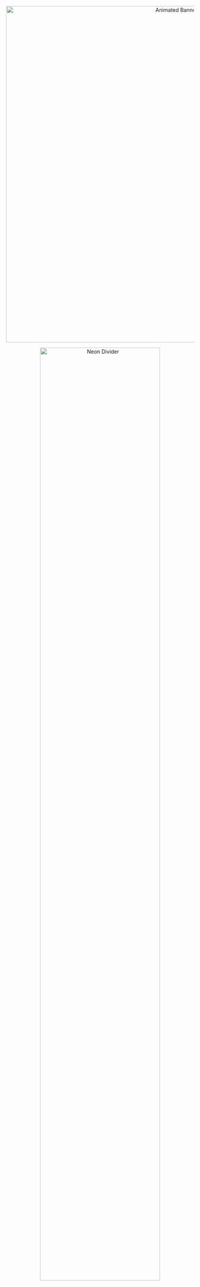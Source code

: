 <!-- Large animated banner centered -->
<p align="center">
  <img src="https://i.pinimg.com/originals/75/bd/00/75bd00b23a32f8020bf8c4f9a47ed0ad.gif" alt="Animated Banner" width="900"/>
</p>

<!-- Neon divider -->
<p align="center">
  <img src="https://64.media.tumblr.com/8307bace0674b76d4635908bc400f8ec/f11ec5bea4363265-a9/s540x810/59cda334b0743900b9fff66aba56b0a4d8147a47.pnj" alt="Neon Divider" width="80%" />
</p>

<h1 align="center">
  <b>Hello, I'm [Your Name] 👋</b>
</h1>

<p align="center">
  <b>
    Welcome to my GitHub profile!
  </b>
</p>

<!-- Neon divider -->
<p align="center">
  <img src="https://64.media.tumblr.com/8307bace0674b76d4635908bc400f8ec/f11ec5bea4363265-a9/s540x810/59cda334b0743900b9fff66aba56b0a4d8147a47.pnj" alt="Neon Divider" width="80%" />
</p>

## 🖤 About Me

- 🖥️ Developer passionate about technology and innovation  
- 🎨 Minimalist, focused on elegant and functional design  
- 🚀 Always learning and sharing knowledge  
- 🤝 Open to collaborations and open source projects  

<!-- Neon divider -->
<p align="center">
  <img src="https://64.media.tumblr.com/8307bace0674b76d4635908bc400f8ec/f11ec5bea4363265-a9/s540x810/59cda334b0743900b9fff66aba56b0a4d8147a47.pnj" alt="Neon Divider" width="80%" />
</p>

## ⚡ Technologies

<div align="center">
  <img src="https://skillicons.dev/icons?i=js,ts,react,nodejs,python,html,css,git,github" />
</div>

<!-- Neon divider -->
<p align="center">
  <img src="https://64.media.tumblr.com/8307bace0674b76d4635908bc400f8ec/f11ec5bea4363265-a9/s540x810/59cda334b0743900b9fff66aba56b0a4d8147a47.pnj" alt="Neon Divider" width="80%" />
</p>

## 📫 Contact

<div align="center">
  <a href="https://www.linkedin.com/in/yourusername" target="_blank">
    <img src="https://img.shields.io/badge/LinkedIn-111111?style=for-the-badge&logo=linkedin&logoColor=00FFFF"/>
  </a>
  <a href="mailto:youremail@example.com" target="_blank">
    <img src="https://img.shields.io/badge/Email-111111?style=for-the-badge&logo=gmail&logoColor=00FFFF"/>
  </a>
</div>

<!-- Neon divider -->
<p align="center">
  <img src="https://64.media.tumblr.com/8307bace0674b76d4635908bc400f8ec/f11ec5bea4363265-a9/s540x810/59cda334b0743900b9fff66aba56b0a4d8147a47.pnj" alt="Neon Divider" width="80%" />
</p>

<p align="center">
  <img src="https://readme-typing-svg.demolab.com?font=Fira+Code&weight=500&size=24&pause=1000&color=00FFFF&center=true&vCenter=true&width=600&lines=Thank+you+for+visiting+my+profile!;Feel+free+to+connect+with+me." alt="Typing SVG" />
</p>
